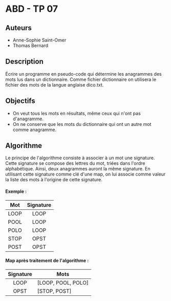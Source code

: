ABD - TP 07
===========

Auteurs
-------

- Anne-Sophie Saint-Omer
- Thomas Bernard

Description
-----------

Écrire un programme en pseudo-code qui détermine les anagrammes des mots lus dans un dictionnaire. Comme fichier dictionnaire on utilisera le fichier des mots de la langue anglaise dico.txt.

Objectifs
---------

- On veut tous les mots en résultats, même ceux qui n'ont pas d'anagramme.
- On ne conserve que les mots du dictionnaire qui ont un autre mot comme anagramme.

Algorithme
----------

Le principe de l'algorithme consiste à associer à un mot une signature. Cette signature se compose des lettres du mot, triées dans l'ordre alphabétique. Ainsi, deux anagrammes auront la même signature. En utilisant cette signature comme clé d'une map, on lui associe comme valeur la liste des mots à l'origine de cette signature.

#### Exemple :

| Mot  | Signature |
|:----:|:---------:|
| LOOP | LOOP      |
| POOL | LOOP      |
| POLO | LOOP      |
| STOP | OPST      |
| POST | OPST      |

#### Map après traitement de l'algorithme :

| Signature | Mots               |
|:---------:|--------------------|
| LOOP      | [LOOP, POOL, POLO] |
| OPST      | [STOP, POST]       |
